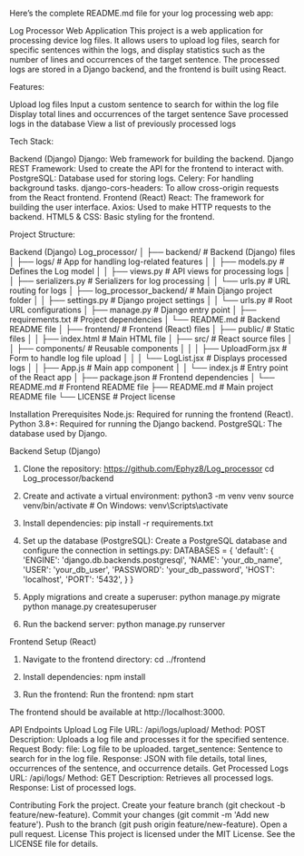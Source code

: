 
Here’s the complete README.md file for your log processing web app:

Log Processor Web Application
This project is a web application for processing device log files. It allows users to upload log files, search for specific sentences within the logs, and display statistics such as the number of lines and occurrences of the target sentence. The processed logs are stored in a Django backend, and the frontend is built using React.

Features:

Upload log files 
Input a custom sentence to search for within the log file
Display total lines and occurrences of the target sentence
Save processed logs in the database
View a list of previously processed logs

Tech Stack:

Backend (Django)
Django: Web framework for building the backend.
Django REST Framework: Used to create the API for the frontend to interact with.
PostgreSQL: Database used for storing logs.
Celery: For handling background tasks.
django-cors-headers: To allow cross-origin requests from the React frontend.
Frontend (React)
React: The framework for building the user interface.
Axios: Used to make HTTP requests to the backend.
HTML5 & CSS: Basic styling for the frontend.

Project Structure:

Backend (Django)
Log_processor/
│
├── backend/                   # Backend (Django) files
│   ├── logs/                     # App for handling log-related features
│   │   ├── models.py              # Defines the Log model
│   │   ├── views.py               # API views for processing logs
│   │   ├── serializers.py         # Serializers for log processing
│   │   └── urls.py                # URL routing for logs
│   ├── log_processor_backend/     # Main Django project folder
│   │   ├── settings.py            # Django project settings
│   │   └── urls.py                # Root URL configurations
│   ├── manage.py                  # Django entry point
│   ├── requirements.txt           # Project dependencies
│   └── README.md                  # Backend README file
│
├── frontend/                  # Frontend (React) files
│   ├── public/                    # Static files
│   │   ├── index.html             # Main HTML file
│   ├── src/                       # React source files
│   │   ├── components/            # Reusable components
│   │   │   ├── UploadForm.jsx      # Form to handle log file upload
│   │   │   └── LogList.jsx         # Displays processed logs
│   │   ├── App.js                 # Main app component
│   │   └── index.js               # Entry point of the React app
│   ├── package.json               # Frontend dependencies
│   └── README.md                  # Frontend README file
├── README.md                  # Main project README file
└── LICENSE                    # Project license


Installation
Prerequisites
Node.js: Required for running the frontend (React).
Python 3.8+: Required for running the Django backend.
PostgreSQL: The database used by Django.

Backend Setup (Django)
1. Clone the repository:
https://github.com/Ephyz8/Log_processor
cd Log_processor/backend

2. Create and activate a virtual environment:
python3 -m venv venv
source venv/bin/activate  # On Windows: venv\Scripts\activate

3. Install dependencies:
pip install -r requirements.txt

4. Set up the database (PostgreSQL): Create a PostgreSQL database and configure the connection in settings.py:
DATABASES = {
    'default': {
        'ENGINE': 'django.db.backends.postgresql',
        'NAME': 'your_db_name',
        'USER': 'your_db_user',
        'PASSWORD': 'your_db_password',
        'HOST': 'localhost',
        'PORT': '5432',
    }
}

5. Apply migrations and create a superuser:
python manage.py migrate
python manage.py createsuperuser

6. Run the backend server:
python manage.py runserver

Frontend Setup (React)

1. Navigate to the frontend directory:
cd ../frontend

2. Install dependencies:
npm install

3. Run the frontend:
Run the frontend:
npm start

The frontend should be available at http://localhost:3000.

API Endpoints
Upload Log File
URL: /api/logs/upload/
Method: POST
Description: Uploads a log file and processes it for the specified sentence.
Request Body:
file: Log file to be uploaded.
target_sentence: Sentence to search for in the log file.
Response: JSON with file details, total lines, occurrences of the sentence, and occurrence details.
Get Processed Logs
URL: /api/logs/
Method: GET
Description: Retrieves all processed logs.
Response: List of processed logs.

Contributing
Fork the project.
Create your feature branch (git checkout -b feature/new-feature).
Commit your changes (git commit -m 'Add new feature').
Push to the branch (git push origin feature/new-feature).
Open a pull request.
License
This project is licensed under the MIT License. See the LICENSE file for details.